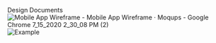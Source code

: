 Design Documents
![Mobile App Wireframe - Mobile App Wireframe · Moqups - Google Chrome 7_15_2020 2_30_08 PM (2)](https://user-images.githubusercontent.com/23003970/87812102-b0972380-c82d-11ea-8837-cdf2488e1ad6.png)
![Example](https://user-images.githubusercontent.com/23003970/87811747-2058de80-c82d-11ea-9729-2abffbaca9c9.png)

